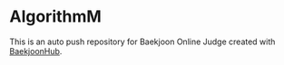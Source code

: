 # AlgorithmM
This is an auto push repository for Baekjoon Online Judge created with [BaekjoonHub](https://github.com/BaekjoonHub/BaekjoonHub).
